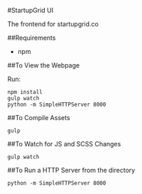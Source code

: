 #StartupGrid UI

The frontend for startupgrid.co

##Requirements
* npm


##To View the Webpage

Run:

    npm install
    gulp watch
    python -m SimpleHTTPServer 8000

##To Compile Assets

    gulp

##To Watch for JS and SCSS Changes

    gulp watch


##To Run a HTTP Server from the directory

    python -m SimpleHTTPServer 8000